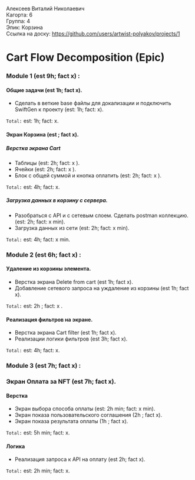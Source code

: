 Алексеев Виталий Николаевич
<br /> Кагорта: 6
<br /> Группа: 4
<br /> Эпик: Корзина
<br /> Ссылка на доску: https://github.com/users/artwist-polyakov/projects/1

# Cart Flow Decomposition (Epic)


### Module 1 (est 9h; fact x) : 

#### Общие задачи (est  1h; fact x).
- Сделать в веткие base файлы для докализации и подключить SwiftGen к проекту (est: 1h; fact: x).

`Total:` est: 1h; fact: x.

#### Экран Корзина (est ; fact x).
##### Верстка экрана Cart
- Таблицы (est: 2h; fact: x ).
- Ячейки (est: 2h; fact: x ).
- Блок с общей суммой и кнопка оплатить (est: 2h; fact: x ).

`Total:` est: 4h; fact: x.

##### Загрузка данных в корзину с сервера.
- Разобраться с API и с сетевым слоем. Сделать postman коллекцию.(est: 2h; fact: x min).
- Загрузка данных из сети (est: 2h; fact: x min).

`Total:` est: 4h; fact: x min.

### Module 2 (est 6h; fact x) :
#### Удаление из корзины элемента.
- Верстка экрана Delete from cart (est 1h; fact x).
- Добавление сетевого запроса на уждаление из корзины (est 1h; fact x).

`Total:` est: 2h ; fact: x .

#### Реализация фильтров на экране.
- Верстка экрана Cart filter (est 1h; fact x).
- Реализации логики фильтров (est 3h; fact x).

`Total:` est: 4h; fact: x.

### Module 3 (est 7h; fact x) :
### Экран Оплата за NFT (est 7h; fact x).
#### Верстка 
- Экран выбора способа оплаты (est: 2h min; fact: x min).
- Экран показа пользовательского соглашения (2h ; fact x).
- Экран показа результата оплаты (1h ; fact x).

`Total:` est: 5h min; fact: x.
#### Логика
- Реализация запроса к API на оплату (est 2h; fact x).

`Total:` est: 2h min; fact: x.


